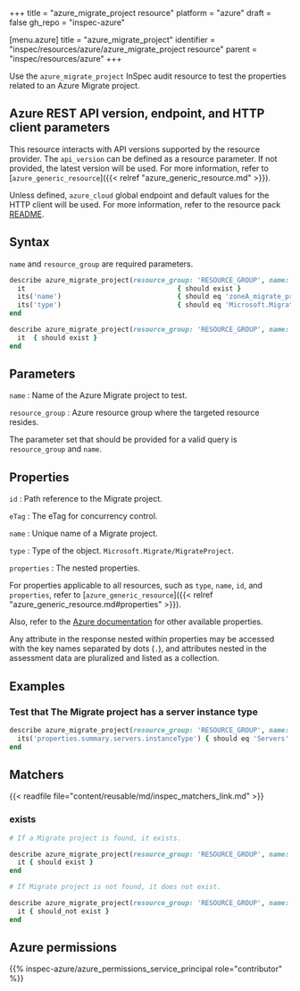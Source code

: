 +++
title = "azure_migrate_project resource"
platform = "azure"
draft = false
gh_repo = "inspec-azure"

[menu.azure]
title = "azure_migrate_project"
identifier = "inspec/resources/azure/azure_migrate_project resource"
parent = "inspec/resources/azure"
+++

Use the `azure_migrate_project` InSpec audit resource to test the properties related to an Azure Migrate project.

## Azure REST API version, endpoint, and HTTP client parameters

This resource interacts with API versions supported by the resource provider. The `api_version` can be defined as a resource parameter.
If not provided, the latest version will be used. For more information, refer to [`azure_generic_resource`]({{< relref "azure_generic_resource.md" >}}).

Unless defined, `azure_cloud` global endpoint and default values for the HTTP client will be used. For more information, refer to the resource pack [README](https://github.com/inspec/inspec-azure/blob/main/README.md).

## Syntax

`name` and `resource_group` are required parameters.

```ruby
describe azure_migrate_project(resource_group: 'RESOURCE_GROUP', name: 'PROJECT_NAME') do
  it                                      { should exist }
  its('name')                             { should eq 'zoneA_migrate_project' }
  its('type')                             { should eq 'Microsoft.Migrate/MigrateProjects' }
end
```

```ruby
describe azure_migrate_project(resource_group: 'RESOURCE_GROUP', name: 'PROJECT_NAME') do
  it  { should exist }
end
```

## Parameters

`name`
: Name of the Azure Migrate project to test.

`resource_group`
: Azure resource group where the targeted resource resides.

The parameter set that should be provided for a valid query is `resource_group` and `name`.

## Properties

`id`
: Path reference to the Migrate project.

`eTag`
: The eTag for concurrency control.

`name`
: Unique name of a Migrate project.

`type`
: Type of the object. `Microsoft.Migrate/MigrateProject`.

`properties`
: The nested properties.

For properties applicable to all resources, such as `type`, `name`, `id`, and `properties`, refer to [`azure_generic_resource`]({{< relref "azure_generic_resource.md#properties" >}}).

Also, refer to the [Azure documentation](https://docs.microsoft.com/en-us/rest/api/migrate/projects/migrate-projects/get-migrate-project) for other available properties.

Any attribute in the response nested within properties may be accessed with the key names separated by dots (`.`), and attributes nested in the assessment data are pluralized and listed as a collection.

## Examples

### Test that The Migrate project has a server instance type

```ruby
describe azure_migrate_project(resource_group: 'RESOURCE_GROUP', name: 'PROJECT_NAME') do
  its('properties.summary.servers.instanceType') { should eq 'Servers' }
end
```

## Matchers

{{< readfile file="content/reusable/md/inspec_matchers_link.md" >}}

### exists

```ruby
# If a Migrate project is found, it exists.

describe azure_migrate_project(resource_group: 'RESOURCE_GROUP', name: 'PROJECT_NAME') do
  it { should exist }
end

# If Migrate project is not found, it does not exist.

describe azure_migrate_project(resource_group: 'RESOURCE_GROUP', name: 'PROJECT_NAME') do
  it { should_not exist }
end
```

## Azure permissions

{{% inspec-azure/azure_permissions_service_principal role="contributor" %}}
